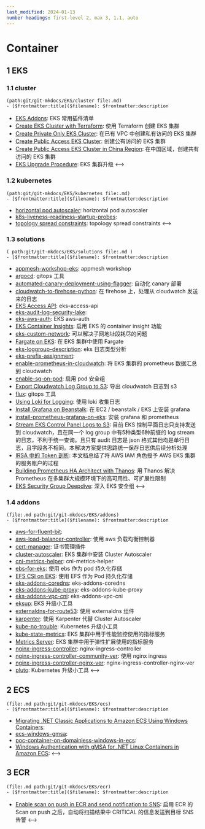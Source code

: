 ```yaml
---
last_modified: 2024-01-13
number headings: first-level 2, max 3, 1.1, auto
---
```


# Container
## 1 EKS
### 1.1 cluster 
```expander
(path:git/git-mkdocs/EKS/cluster file:.md)
- [$frontmatter:title]($filename): $frontmatter:description
```
- [EKS Addons](eks-cluster-addons-list): EKS 常用插件清单
- [Create EKS Cluster with Terraform](eks-cluster-with-terraform): 使用 Terraform 创建 EKS 集群
- [Create Private Only EKS Cluster](eks-private-access-cluster): 在已有 VPC 中创建私有访问的 EKS 集群
- [Create Public Access EKS Cluster](eks-public-access-cluster): 创建公有访问的 EKS 集群
- [Create Public Access EKS Cluster in China Region](eks-public-access-cluster-in-china-region): 在中国区域，创建共有访问的 EKS 集群
- [EKS Upgrade Procedure](eks-upgrade-procedure): EKS 集群升级
<-->

### 1.2 kubernetes
```expander
(path:git/git-mkdocs/EKS/kubernetes file:.md)
- [$frontmatter:title]($filename): $frontmatter:description
```
- [horizontal pod autoscaler](k8s-hpa-horizontal-pod-autoscaler): horizontal pod autoscaler
- [k8s-liveness-readiness-startup-probes](k8s-liveness-readiness-startup-probes): 
- [topology spread constraints](k8s-topology-spread-constraints): topology spread constraints
<-->

### 1.3 solutions
```expander
( path:git/git-mkdocs/EKS/solutions file:.md )
- [$frontmatter:title]($filename): $frontmatter:description
```
- [appmesh-workshop-eks](appmesh-workshop-eks): appmesh workshop
- [argocd](argocd-lab): gitops 工具
- [automated-canary-deployment-using-flagger](automated-canary-deployment-using-flagger): 自动化 canary 部署
- [cloudwatch-to-firehose-python](cloudwatch-to-firehose-python): 在 firehose 上，处理从 cloudwatch 发送来的日志
- [EKS Access API](eks-access-api): eks-access-api
- [eks-audit-log-security-lake](eks-audit-log-security-lake): 
- [eks-aws-auth](eks-aws-auth): EKS aws-auth
- [EKS Container Insights](eks-container-insights): 启用 EKS 的 container insight 功能
- [eks-custom-network](eks-custom-network): 可以解决子网地址段耗尽的问题
- [Fargate on EKS](eks-fargate-lab): 在 EKS 集群中使用 Fargate
- [eks-loggroup-description](eks-loggroup-description): eks 日志类型分析
- [eks-prefix-assignment](eks-prefix-assignment): 
- [enable-prometheus-in-cloudwatch](enable-prometheus-in-cloudwatch): 将 EKS 集群的 prometheus 数据汇总到 cloudwatch
- [enable-sg-on-pod](enable-sg-on-pod): 启用 pod 安全组
- [Export Cloudwatch Log Group to S3](export-cloudwatch-log-group-to-s3): 导出 cloudwatch 日志到 s3
- [flux](flux-lab): gitops 工具
- [Using Loki for Logging](grafana-loki): 使用 loki 收集日志
- [Install Grafana on Beanstalk](install-grafana-on-beanstalk): 在 EC2 / beanstalk / EKS 上安装 grafana 
- [install-prometheus-grafana-on-eks](solutions/monitor/install-prometheus-operator.md): 安装 grafana 和 prometheus
- [Stream EKS Control Panel Logs to S3](stream-k8s-control-panel-logs-to-s3): 目前 EKS 控制平面日志只支持发送到 cloudwatch，且在同一个 log group 中有5种类型6种前缀的 log stream 的日志，不利于统一查询。且只有 audit 日志是 json 格式其他均是单行日志，且字段各不相同。本解决方案提供思路统一保存日志供后续分析处理
- [IRSA 中的 Token 剖析](TC-eks-irsa-token-deep-dive-lab): 本文档总结了将 AWS IAM 角色授予 AWS EKS 集群的服务账户的过程
- [Building Prometheus HA Architect with Thanos](solutions/monitor/TC-prometheus-ha-architect-with-thanos.zh.md): 用 Thanos 解决 Prometheus 在多集群大规模环境下的高可用性、可扩展性限制
- [EKS Security Group Deepdive](TC-security-group-for-eks-deepdive): 深入 EKS 安全组
<-->

### 1.4 addons 
```expander
(file:.md path:git/git-mkdocs/EKS/addons) 
- [$frontmatter:title]($filename): $frontmatter:description
```
- [aws-for-fluent-bit](aws-for-fluent-bit): 
- [aws-load-balancer-controller](aws-load-balancer-controller): 使用 aws 负载均衡控制器
- [cert-manager](cert-manager): 证书管理插件
- [cluster-autoscaler](cluster-autoscaler): EKS 集群中安装 Cluster Autoscaler
- [cni-metrics-helper](cni-metrics-helper): cni-metrics-helper
- [ebs-for-eks](ebs-for-eks): 使用 ebs 作为 pod 持久化存储 
- [EFS CSI on EKS](efs-csi): 使用 EFS 作为 Pod 持久化存储
- [eks-addons-coredns](eks-addons-coredns): eks-addons-coredns
- [eks-addons-kube-proxy](eks-addons-kube-proxy): eks-addons-kube-proxy
- [eks-addons-vpc-cni](eks-addons-vpc-cni): eks-addons-vpc-cni
- [eksup](eksup): EKS 升级小工具
- [externaldns-for-route53](externaldns-for-route53): 使用 externaldns 组件
- [karpenter](karpenter): 使用 Karpenter 代替 Cluster Autoscaler
- [kube-no-trouble](kube-no-trouble): Kubernetes 升级小工具
- [kube-state-metrics](kube-state-metrics): EKS 集群中用于性能监控使用的指标服务
- [Metrics Server](metrics-server): EKS 集群中用于弹性扩展使用的指标服务
- [nginx-ingress-controller](nginx-ingress-controller): nginx-ingress-controller
- [nginx-ingress-controller-community-ver](nginx-ingress-controller-community-ver): 使用 nginx ingress
- [nginx-ingress-controller-nginx-ver](nginx-ingress-controller-nginx-ver): nginx-ingress-controller-nginx-ver
- [pluto](pluto): Kubernetes 升级小工具
<-->

## 2 ECS
```expander
(file:.md path:git/git-mkdocs/EKS/ecs) 
- [$frontmatter:title]($filename): $frontmatter:description
```
- [Migrating .NET Classic Applications to Amazon ECS Using Windows Containers](blog-migrating-net-classic-applications-to-amazon-ecs-using-windows-containers): 
- [ecs-windows-gmsa](ecs-windows-gmsa): 
- [poc-container-on-domainless-windows-in-ecs](poc-container-on-domainless-windows-node-in-ecs): 
- [Windows Authentication with gMSA for .NET Linux Containers in Amazon ECS](ws-gmsa-linux-containers-ecs): 
<-->

## 3 ECR
```expander
(file:.md path:git/git-mkdocs/EKS/ecr) 
- [$frontmatter:title]($filename): $frontmatter:description
```
- [Enable scan on push in ECR and send notification to SNS](ecr-scan-on-push-notification-sns): 启用 ECR 的 Scan on push 之后，自动将扫描结果中 CRITICAL 的信息发送到目标 SNS 告警
<-->


